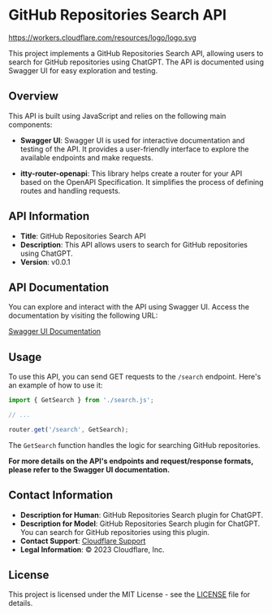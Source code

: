 # GitHub Repositories Search API

https://workers.cloudflare.com/resources/logo/logo.svg

This project implements a GitHub Repositories Search API, allowing users to search for GitHub repositories using ChatGPT. The API is documented using Swagger UI for easy exploration and testing.

## Overview

This API is built using JavaScript and relies on the following main components:

- **Swagger UI**: Swagger UI is used for interactive documentation and testing of the API. It provides a user-friendly interface to explore the available endpoints and make requests.

- **itty-router-openapi**: This library helps create a router for your API based on the OpenAPI Specification. It simplifies the process of defining routes and handling requests.

## API Information

- **Title**: GitHub Repositories Search API
- **Description**: This API allows users to search for GitHub repositories using ChatGPT.
- **Version**: v0.0.1

## API Documentation

You can explore and interact with the API using Swagger UI. Access the documentation by visiting the following URL:

[Swagger UI Documentation](https://your-api-url.com/docs)

## Usage

To use this API, you can send GET requests to the `/search` endpoint. Here's an example of how to use it:

```javascript
import { GetSearch } from './search.js';

// ...

router.get('/search', GetSearch);
```

The `GetSearch` function handles the logic for searching GitHub repositories.

**For more details on the API's endpoints and request/response formats, please refer to the Swagger UI documentation.**

## Contact Information

- **Description for Human**: GitHub Repositories Search plugin for ChatGPT.
- **Description for Model**: GitHub Repositories Search plugin for ChatGPT. You can search for GitHub repositories using this plugin.
- **Contact Support**: [Cloudflare Support](https://support.cloudflare.com/hc/en-us)
- **Legal Information**: © 2023 Cloudflare, Inc.

## License

This project is licensed under the MIT License - see the [LICENSE](LICENSE) file for details.
